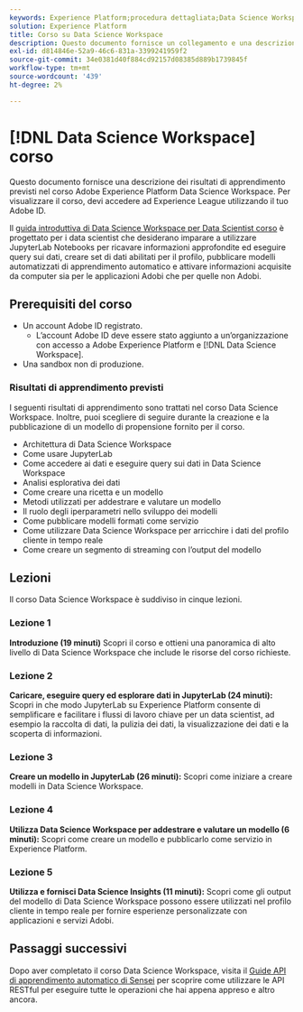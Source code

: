 ```yaml
---
keywords: Experience Platform;procedura dettagliata;Data Science Workspace;argomenti popolari;corso di data science;corso;dsw
solution: Experience Platform
title: Corso su Data Science Workspace
description: Questo documento fornisce un collegamento e una descrizione per il corso Adobe Experience Platform Data Science Workspace.
exl-id: d814846e-52a9-46c6-831a-3399241959f2
source-git-commit: 34e0381d40f884cd92157d08385d889b1739845f
workflow-type: tm+mt
source-wordcount: '439'
ht-degree: 2%

---
```



# [!DNL Data Science Workspace] corso

Questo documento fornisce una descrizione dei risultati di apprendimento previsti nel corso Adobe Experience Platform Data Science Workspace. Per visualizzare il corso, devi accedere ad Experience League utilizzando il tuo Adobe ID.

Il [guida introduttiva di Data Science Workspace per Data Scientist corso](https://experienceleague.adobe.com/?recommended=ExperiencePlatform-U-1-2021.1.dsw&amp;lang=it) è progettato per i data scientist che desiderano imparare a utilizzare JupyterLab Notebooks per ricavare informazioni approfondite ed eseguire query sui dati, creare set di dati abilitati per il profilo, pubblicare modelli automatizzati di apprendimento automatico e attivare informazioni acquisite da computer sia per le applicazioni Adobi che per quelle non Adobi.

## Prerequisiti del corso

- Un account Adobe ID registrato.
   - L’account Adobe ID deve essere stato aggiunto a un’organizzazione con accesso a Adobe Experience Platform e [!DNL Data Science Workspace].
- Una sandbox non di produzione.

### Risultati di apprendimento previsti

I seguenti risultati di apprendimento sono trattati nel corso Data Science Workspace. Inoltre, puoi scegliere di seguire durante la creazione e la pubblicazione di un modello di propensione fornito per il corso.

- Architettura di Data Science Workspace
- Come usare JupyterLab
- Come accedere ai dati e eseguire query sui dati in Data Science Workspace
- Analisi esplorativa dei dati
- Come creare una ricetta e un modello
- Metodi utilizzati per addestrare e valutare un modello
- Il ruolo degli iperparametri nello sviluppo dei modelli
- Come pubblicare modelli formati come servizio
- Come utilizzare Data Science Workspace per arricchire i dati del profilo cliente in tempo reale
- Come creare un segmento di streaming con l’output del modello

## Lezioni

Il corso Data Science Workspace è suddiviso in cinque lezioni.

### Lezione 1

**Introduzione (19 minuti)** Scopri il corso e ottieni una panoramica di alto livello di Data Science Workspace che include le risorse del corso richieste.

### Lezione 2

**Caricare, eseguire query ed esplorare dati in JupyterLab (24 minuti):** Scopri in che modo JupyterLab su Experience Platform consente di semplificare e facilitare i flussi di lavoro chiave per un data scientist, ad esempio la raccolta di dati, la pulizia dei dati, la visualizzazione dei dati e la scoperta di informazioni.

### Lezione 3

**Creare un modello in JupyterLab (26 minuti):** Scopri come iniziare a creare modelli in Data Science Workspace.

### Lezione 4

**Utilizza Data Science Workspace per addestrare e valutare un modello (6 minuti):** Scopri come creare un modello e pubblicarlo come servizio in Experience Platform.

### Lezione 5

**Utilizza e fornisci Data Science Insights (11 minuti):** Scopri come gli output del modello di Data Science Workspace possono essere utilizzati nel profilo cliente in tempo reale per fornire esperienze personalizzate con applicazioni e servizi Adobi.

## Passaggi successivi

Dopo aver completato il corso Data Science Workspace, visita il [Guide API di apprendimento automatico di Sensei](./api/getting-started.md) per scoprire come utilizzare le API RESTful per eseguire tutte le operazioni che hai appena appreso e altro ancora.



